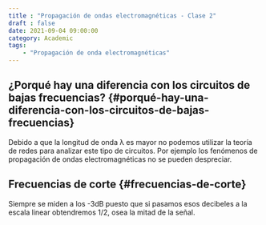 ```yaml
---
title : "Propagación de ondas electromagnéticas - Clase 2"
draft : false
date: 2021-09-04 09:00:00
category: Academic
tags:
    - "Propagación de onda electromagnéticas"
---
```


## ¿Porqué hay una diferencia con los circuitos de bajas frecuencias? {#porqué-hay-una-diferencia-con-los-circuitos-de-bajas-frecuencias}

Debido a que la longitud de onda &lambda; es mayor no podemos utilizar la teoría de redes para analizar este
tipo de circuitos. Por ejemplo los fenómenos de propagación de ondas electromagnéticas no se pueden
despreciar.


## Frecuencias de corte {#frecuencias-de-corte}

Siempre se miden a los -3dB puesto que si pasamos esos decibeles a la escala linear obtendremos 1/2, osea
la mitad de la señal.